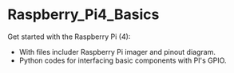 # Raspberry_Pi4_Basics

Get started with the Raspberry Pi (4):
- With files includer Raspberry Pi imager and pinout diagram.
- Python codes for interfacing basic components with PI's GPIO.
